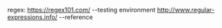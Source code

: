 regex:
https://regex101.com/     --testing environment
http://www.regular-expressions.info/      --reference
